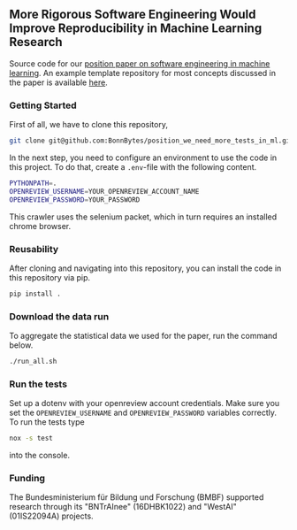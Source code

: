 ## More Rigorous Software Engineering Would Improve Reproducibility in Machine Learning Research

Source code for our [position paper on software engineering in machine learning](https://arxiv.org/pdf/2502.00902).
An example template repository for most concepts discussed in the paper is available [here](https://github.com/Deep-Learning-with-Jax/day_01_exercise_intro/tree/main). 

### Getting Started
First of all, we have to clone this repository,
``` bash
git clone git@github.com:BonnBytes/position_we_need_more_tests_in_ml.git
```
In the next step, you need to configure an environment to use the code in this project. 
To do that, create a `.env`-file with the following content.

``` bash
PYTHONPATH=.
OPENREVIEW_USERNAME=YOUR_OPENREVIEW_ACCOUNT_NAME
OPENREVIEW_PASSWORD=YOUR_PASSWORD
```

This crawler uses the selenium packet, which in turn requires an installed chrome browser.

### Reusability
After cloning and navigating into this repository, you can install the code in this repository via pip.

``` bash
pip install .
```

### Download the data run
To aggregate the statistical data we used for the paper, run the command below.

``` bash
./run_all.sh
```

### Run the tests
Set up a dotenv with your openreview account credentials. Make sure you set the
`OPENREVIEW_USERNAME` and `OPENREVIEW_PASSWORD` variables correctly. To run the tests type
``` bash
nox -s test
```
into the console.


### Funding

The Bundesministerium für Bildung und Forschung (BMBF) supported research through its "BNTrAInee" (16DHBK1022) and "WestAI" (01IS22094A) projects. 
